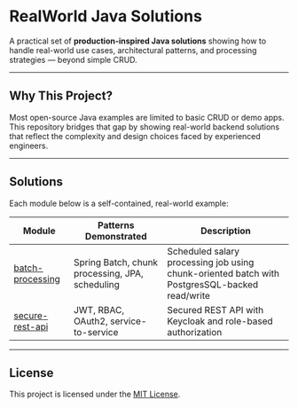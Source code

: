 # RealWorld Java Solutions

A practical set of **production-inspired Java solutions** showing how to handle real-world use cases, architectural patterns, and processing strategies — beyond simple CRUD.


---

## Why This Project?

Most open-source Java examples are limited to basic CRUD or demo apps. This repository bridges that gap by showing real-world backend solutions that reflect the complexity and design choices faced by experienced engineers.

---

##  Solutions
Each module below is a self-contained, real-world example:


| Module | Patterns Demonstrated | Description                                                                                   |
|--------|------------------------|-----------------------------------------------------------------------------------------------|
| [batch-processing](./batch-processing/README.md) | Spring Batch, chunk processing, JPA, scheduling | Scheduled salary processing job using chunk-oriented batch with PostgresSQL-backed read/write |
| [secure-rest-api](./secure-rest-api/README.md) | JWT, RBAC, OAuth2, service-to-service | Secured REST API with Keycloak and role-based authorization                                   |


--- 

## License
This project is licensed under the [MIT License](LICENSE).
